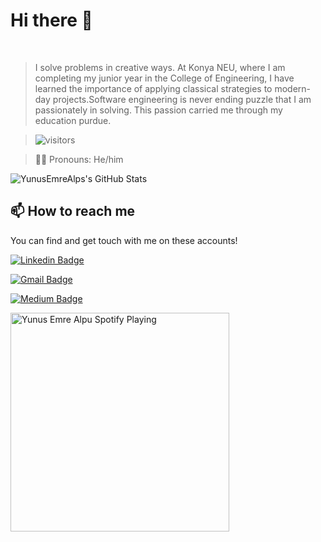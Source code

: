 # Hi there 👋
<br/>

> I solve problems in creative ways. At Konya NEU, where I am completing my junior year in the College of Engineering, I have learned the importance of applying classical strategies to modern-day projects.Software engineering is never ending puzzle that I am passionately in solving. This passion carried me through my education purdue.

> ![visitors](https://img.shields.io/badge/dynamic/json?color=informational&label=visitor%20count&query=value&url=https%3A%2F%2Fapi.countapi.xyz%2Fhit%2FYunusEmreAlps.YunusEmreAlps%2Freadme)

> 🙋‍♂️ Pronouns: He/him

![YunusEmreAlps's GitHub Stats](https://github-readme-stats.vercel.app/api?username=YunusEmreAlps&show_icons=true)

## 📫 How to reach me

You can find and get touch with me on these accounts!

[![Linkedin Badge](https://img.shields.io/badge/YunusEmreAlpu-follow%20on%20linkedin-blue?style=for-the-badge&logo=linkedin)](https://www.linkedin.com/in/yunus-emre-alpu-5b1496151/?originalSubdomain=tr)

[![Gmail Badge](https://img.shields.io/badge/YunusEmreAlpu-Contact%20me%20gmail-red?style=for-the-badge&logo=gmail)](mailto:yunus192alpu@gmail.com)

[![Medium Badge](https://img.shields.io/badge/YunusEmreAlpu-follow%20on%20medium-green?style=for-the-badge&logo=medium)](https://medium.com/@yunus192alpu)

[<img src="https://novatorem-yunusemrealps.vercel.app/api/spotify-playing" alt="Yunus Emre Alpu Spotify Playing" width="350" />](https://open.spotify.com/user/njyreyw7hmqlbaza020l9sapg)
